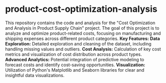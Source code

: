 # product-cost-optimization-analysis
This repository contains the code and analysis for the "Cost Optimization and Analysis in Product Supply Chain" project. The goal of this project is to analyze and optimize product-related costs, focusing on manufacturing and shipping expenses across different product categories.
**Key Features:**
**Data Exploration:** Detailed exploration and cleaning of the dataset, including handling missing values and outliers.
**Cost Analysis:** Calculation of key cost metrics and visualization of cost distribution across product types.
**Advanced Analytics:** Potential integration of predictive modeling to forecast costs and identify cost-saving opportunities.
**Visualization:** Utilization of Python's Matplotlib and Seaborn libraries for clear and insightful data visualizations.
